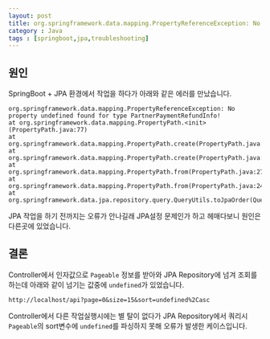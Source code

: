 ```yaml
---
layout: post
title: org.springframework.data.mapping.PropertyReferenceException: No property undefined found for type 
category : Java
tags : [springboot,jpa,troubleshooting]
---
```


원인
----
SpringBoot + JPA 환경에서 작업을 하다가 아래와 같은 에러를 만났습니다.

```console
org.springframework.data.mapping.PropertyReferenceException: No property undefined found for type PartnerPaymentRefundInfo!
at org.springframework.data.mapping.PropertyPath.<init>(PropertyPath.java:77)
at org.springframework.data.mapping.PropertyPath.create(PropertyPath.java:329)
at org.springframework.data.mapping.PropertyPath.create(PropertyPath.java:309)
at org.springframework.data.mapping.PropertyPath.from(PropertyPath.java:272)
at org.springframework.data.mapping.PropertyPath.from(PropertyPath.java:243)
at org.springframework.data.jpa.repository.query.QueryUtils.toJpaOrder(QueryUtils.java:542)
```

JPA 작업을 하기 전까지는 오류가 안나길래 JPA설정 문제인가 하고 헤매다보니 원인은 다른곳에 있었습니다.    

결론
----
Controller에서 인자값으로 `Pageable` 정보를 받아와 JPA Repository에 넘겨 조회를 하는데 아래와 같이 넘기는 값중에 `undefined`가 있었습니다.
 
```url
http://localhost/api?page=0&size=15&sort=undefined%2Casc
```

Controller에서 다른 작업실행시에는 별 탈이 없다가 JPA Repository에서 쿼리시 `Pageable`의 sort변수에 `undefined`를 파싱하지 못해 오류가 발생한 케이스입니다.
  

